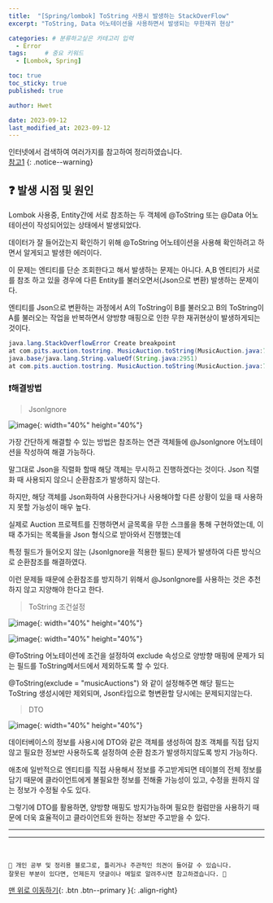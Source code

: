 ```yaml
---
title:  "[Spring/lombok] ToString 사용시 발생하는 StackOverFlow"  
excerpt: "ToString, Data 어노테이션을 사용하면서 발생되는 무한재귀 현상"

categories: # 분류하고싶은 카테고리 입력
  - Error
tags:     # 중요 키워드
  - [Lombok, Spring]

toc: true
toc_sticky: true
published: true

author: Hwet

date: 2023-09-12
last_modified_at: 2023-09-12
---
```


인터넷에서 검색하여 여러가지를 참고하여 정리하였습니다.    
[참고1]()
{: .notice--warning}


##  ❓ 발생 시점 및 원인

Lombok 사용중, Entity간에 서로 참조하는 두 객체에 @ToString 또는 @Data 어노테이션이 작성되어있는 상태에서 발생되었다.

데이터가 잘 들어갔는지 확인하기 위해 @ToString 어노테이션을 사용해 확인하려고 하면서 알게되고 발생한 에러이다.

이 문제는 엔티티를 단순 조회한다고 해서 발생하는 문제는 아니다. A,B 엔티티가 서로를 참조 하고 있을 경우에 다른 Entity를 불러오면서(Json으로 변환) 발생하는 문제이다.

엔티티를 Json으로 변환하는 과정에서 A의 ToString이 B를 불러오고 B의 ToString이 A를 불러오는 작업을 반복하면서 
양방향 매핑으로 인한 무한 재귀현상이 발생하게되는것이다.


```java
java.lang.StackOverflowError Create breakpoint
at com.pits.auction.tostring. MusicAuction.toString(MusicAuction.java:7) at java.base/java.lang.String.valueOf(String.java:2951) at com.pits.auction.tostring. Member.toString(Member.java:8) at java.base/java.lang.String.valueOf(String.java:2951) at com.pits.auction.tostring. MusicAuction.toString(MusicAuction.java:7) at java.base/java.lang.String.valueOf(String.java:2951) at com.pits.auction.tostring. Member.toString(Member.java:8 at
java.base/java.lang.String.valueOf(String.java:2951)
at com.pits.auction.tostring. MusicAuction.toString(MusicAuction.java:7)
```


### ❗해결방법

> JsonIgnore

![image](https://github.com/hwet-j/hwet-j.github.io/assets/81364742/a3f76993-5026-42fd-958e-e1c57b10964a){: width="40%" height="40%"}

가장 간단하게 해결할 수 있는 방법은 참조하는 연관 객체들에 @JsonIgnore 어노테이션을 작성하여 해결 가능하다.

말그대로 Json을 직렬화 할때 해당 객체는 무시하고 진행하겠다는 것이다. Json 직렬화 때 사용되지 않으니 순환참조가 발생하지 않는다.

하지만, 해당 객체를 Json화하여 사용한다거나 사용해야할 다른 상황이 있을 때 사용하지 못할 가능성이 매우 높다.

실제로 Auction 프로젝트를 진행하면서 글목록을 무한 스크롤을 통해 구현하였는데, 이때 추가되는 목록들을 Json 형식으로 받아와서 진행했는데

특정 필드가 들어오지 않는 (JsonIgnore을 적용한 필드) 문제가 발생하여 다른 방식으로 순환참조를 해결하였다.

이런 문제들 때문에 순환참조를 방지하기 위해서 @JsonIgnore를 사용하는 것은 추천하지 않고 지양해야 한다고 한다.

> ToString 조건설정

![image](https://github.com/hwet-j/hwet-j.github.io/assets/81364742/be2bd2ce-60b9-4502-863b-908e4ba3f515){: width="40%" height="40%"}

![image](https://github.com/hwet-j/hwet-j.github.io/assets/81364742/055b8e1f-51a3-4f68-95db-9238ffebef24){: width="40%" height="40%"}

@ToString 어노테이션에 조건을 설정하여 exclude 속성으로 양방향 매핑에 문제가 되는 필드를 ToString메서드에서 제외하도록 할 수 있다.

@ToString(exclude = "musicAuctions") 와 같이 설정해주면 해당 필드는 ToString 생성시에만 제외되며, Json타입으로 형변환할 당시에는 문제되지않는다.

> DTO 

![image](https://github.com/hwet-j/hwet-j.github.io/assets/81364742/6d985ea1-d99a-4017-be68-ab1ab3333a7d){: width="40%" height="40%"}

데이터베이스의 정보를 사용시에 DTO와 같은 객체를 생성하여 참조 객체를 직접 담지 않고 필요한 정보만 사용하도록 설정하여 순환 참조가 발생하지않도록 방지 가능하다.

애초에 일반적으로 엔티티를 직접 사용해서 정보를 주고받게되면 테이블의 전체 정보를 담기 때문에 클라이언트에게 불필요한 정보를 전해줄 가능성이 있고,
수정을 원하지 않는 정보가 수정될 수도 있다. 

그렇기에 DTO를 활용하면, 양방향 매핑도 방지가능하며 필요한 컬럼만을 사용하기 때문에 더욱 효율적이고 클라이언트와 원하는 정보만 주고받을 수 있다.











*** 



***
<br>
    
    📢 개인 공부 및 정리용 블로그로, 틀리거나 주관적인 의견이 들어갈 수 있습니다.
    잘못된 부분이 있다면, 언제든지 댓글이나 메일로 알려주시면 참고하겠습니다. 🔔

[맨 위로 이동하기](#){: .btn .btn--primary }{: .align-right}